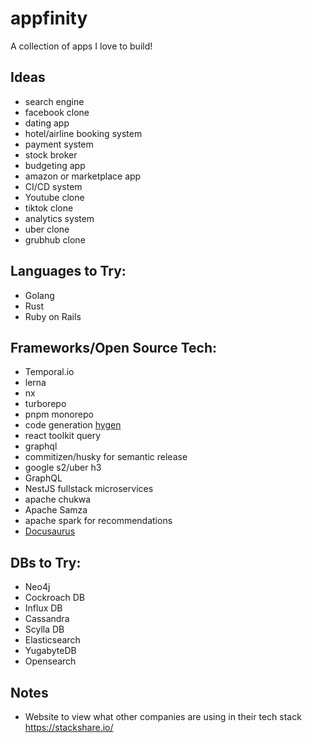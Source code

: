 # appfinity
A collection of apps I love to build!

## Ideas
- search engine
- facebook clone
- dating app
- hotel/airline booking system
- payment system
- stock broker
- budgeting app
- amazon or marketplace app
- CI/CD system
- Youtube clone
- tiktok clone
- analytics system
- uber clone
- grubhub clone

## Languages to Try:
- Golang
- Rust
- Ruby on Rails

## Frameworks/Open Source Tech:
- Temporal.io
- lerna
- nx
- turborepo
- pnpm monorepo
- code generation [hygen](https://www.hygen.io/)
- react toolkit query
- graphql
- commitizen/husky for semantic release
- google s2/uber h3
- GraphQL
- NestJS fullstack microservices
- apache chukwa
- Apache Samza
- apache spark for recommendations
- [Docusaurus](https://docusaurus.io/)

## DBs to Try:
- Neo4j
- Cockroach DB
- Influx DB
- Cassandra
- Scylla DB
- Elasticsearch
- YugabyteDB
- Opensearch

## Notes
- Website to view what other companies are using in their tech stack https://stackshare.io/
